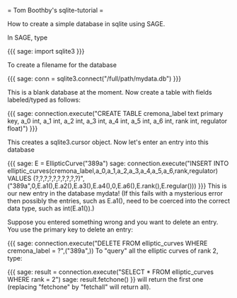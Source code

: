 = Tom Boothby's sqlite-tutorial =

How to create a simple database in sqlite using SAGE.

In SAGE, type

{{{
sage: import sqlite3
}}}

To create a filename for the database

{{{
sage: conn = sqlite3.connect("/full/path/mydata.db")
}}}

This is a blank database at the moment.
Now create a table with fields labeled/typed as follows:

{{{
sage: connection.execute("CREATE TABLE cremona_label text primary key, a_0 int, a_1 int, a_2 int, a_3 int, a_4 int, a_5 int, a_6 int,  rank int, regulator float)")
}}}

This creates a sqlite3.cursor object. Now let's enter an entry into this database

{{{
sage: E = EllipticCurve("389a")
sage: connection.execute("INSERT INTO elliptic_curves(cremona_label,a_0,a_1,a_2,a_3,a_4,a_5,a_6,rank,regulator) VALUES (?,?,?,?,?,?,?,?,?,?)", ("389a",0,E.a1(),E.a2(),E.a3(),E.a4(),0,E.a6(),E.rank(),E.regular()))
}}}
This is our new entry in the database mydata! (If this fails with a mysterious error then possibly the entries, such as E.a1(), need to be coerced into the correct data type, such as int(E.a1()).)

Suppose you entered something wrong and you want to delete an 
entry. You use the primary key to delete an entry:

{{{
sage: connection.execute("DELETE FROM elliptic_curves WHERE cremona_label = ?",("389a",))
To "query" all the elliptic curves of rank 2, type:

{{{
sage: result = connection.execute("SELECT * FROM elliptic_curves WHERE rank = 2")
sage: result.fetchone()
}}
will return the first one (replacing "fetchone" by "fetchall" will return all).
